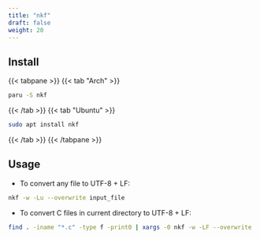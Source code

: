 ```yaml
---
title: "nkf"
draft: false
weight: 20
---
```

## Install

{{< tabpane >}}
{{< tab "Arch" >}}

```sh
paru -S nkf
```

{{< /tab >}}
{{< tab "Ubuntu" >}}

```sh
sudo apt install nkf
```

{{< /tab >}}
{{< /tabpane >}}

## Usage

- To convert any file to UTF-8 + LF:

```sh
nkf -w -Lu --overwrite input_file
```

- To convert C files in current directory to UTF-8 + LF:

```sh
find . -iname "*.c" -type f -print0 | xargs -0 nkf -w -LF --overwrite
```
